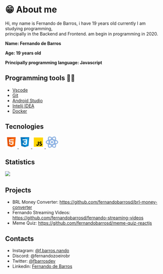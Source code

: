 # 😁 About me

Hi, my name is Fernando de Barros, i have 19 years old currently I am studying programming,<br> principally in the Backend and Frontend. am begin in programming in 2020.


**<p>Name: Fernando de Barros</p>**
**<p>Age: 19 years old</p>**
**<p>Principally programming language: Javascript</p>**


## Programming tools 👨‍💻
  - [Vscode](https://code.visualstudio.com)
  - [Git](https://git-scm.com)
  - [Android Studio](https://developer.android.com/studio)
  - [Intelij IDEA](https://www.jetbrains.com/pt-br/idea/)
  - [Docker](https://www.docker.com/)


## Tecnologies
<a href="https://developer.mozilla.org/en-US/docs/Glossary/HTML5" target="_blank">
  <img src="./icons/html-icon.svg" width="40">
</a>
<a href="https://developer.mozilla.org/en-US/docs/Web/CSS" target="_blank">
  <img src="./icons/css-icon.svg" width="40">
</a>
<a href="https://developer.mozilla.org/en-US/docs/Web/JavaScript" target="_blank">
  <img src="./icons/js-icon.svg" width="40">
</a>
<a href="https://react.dev/" target="_blank">
  <img src="./icons/react-js-icon.svg" width="40">
</a>


## Statistics

![](https://github-readme-stats.vercel.app/api/top-langs?username=fernandobarrosd)

## Projects

- BRL Money Converter: https://github.com/fernandobarrosd/brl-money-converter
- Fernando Streaming Videos: https://github.com/fernandobarrosd/fernando-streaming-videos
- Meme Quiz: https://github.com/fernandobarrosd/meme-quiz-reactjs


## Contacts
- Instagram: [@f.barros.nando](https://www.instagram.com/f.barros.nando/)
- Discord: @fernandozoeirobr
- Twitter: [@fbarrosdev](https://twitter.com/fbarrosdev)
- Linkedin: [Fernando de Barros](https://www.linkedin.com/in/fernando-de-barros-204864241/)



